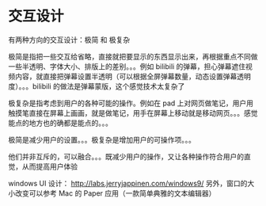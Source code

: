 # 交互设计

有两种方向的交互设计：极简 和 极复杂

极简是指把一些交互给省略，直接就把要显示的东西显示出来，再根据重点不同做一些半透明、字体大小、排版上的差别。。。例如 bilibili 的弹幕，担心弹幕遮住视频内容，就直接把弹幕设置半透明（可以根据全屏弹幕数量，动态设置弹幕透明度）。。。bilibili 的做法是弹幕蒙版，这个感觉技术太复杂了

极复杂是指考虑到用户的各种可能的操作。例如在 pad 上对网页做笔记，用户用触摸笔直接在屏幕上画画，就是做笔记，用手在屏幕上移动就是移动网页。。。感觉能点的地方也的确都是能点的。。。

极简是减少用户的设置。。。极复杂是增加用户的可操作项。。。

他们并非互斥的，可以融合。。。既减少用户的操作，又让各种操作符合用户的直觉，从而提高用户体验


windows UI 设计：
http://labs.jerryjappinen.com/windows9/
另外，窗口的大小改变可以参考 Mac 的 Paper 应用（一款简单典雅的文本编辑器）
